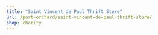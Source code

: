 ```yaml
---
title: "Saint Vincent de Paul Thrift Store"
url: /port-orchard/saint-vincent-de-paul-thrift-store/
shop: charity
---
```

